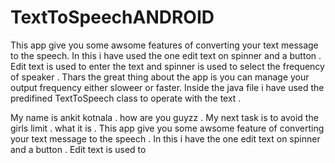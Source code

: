 # TextToSpeechANDROID
This app give you some awsome features of converting your text message to the speech. In this i have used the one edit text on spinner and a button . Edit text is used to enter the text and spinner is used to select the frequency of speaker . Thars the great thing about the app is you can manage your output frequency either sloweer or faster. Inside the java file i have used the predifined TextToSpeech class to operate with the text .

My name is ankit kotnala . how are you guyzz . My next task is to avoid the girls limit . what it is . This app give you some awsome feature of converting your text message to the speech . In this i have the one edit text on spinner and a button . Edit text is used to 
